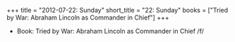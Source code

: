 +++
title = "2012-07-22: Sunday"
short_title = "22: Sunday"
books = ["Tried by War: Abraham Lincoln as Commander in Chief"]
+++


* Book: Tried by War: Abraham Lincoln as Commander in Chief /f/
